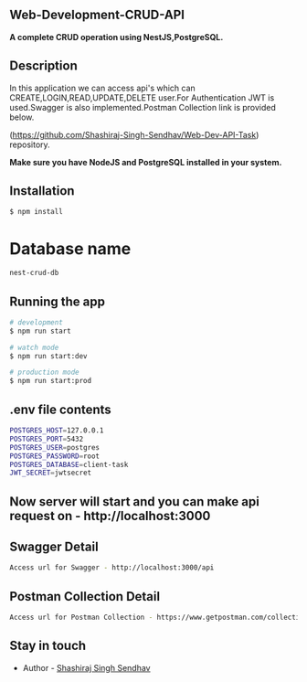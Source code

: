 ## Web-Development-CRUD-API

**A complete CRUD operation using NestJS,PostgreSQL.**


## Description
In this application we can access api's which can CREATE,LOGIN,READ,UPDATE,DELETE user.For Authentication JWT is used.Swagger is also implemented.Postman Collection link is provided below.

(https://github.com/Shashiraj-Singh-Sendhav/Web-Dev-API-Task) repository.

**Make sure you have NodeJS and PostgreSQL installed in your system.**

## Installation

```bash
$ npm install
```

# Database name
```bash
nest-crud-db
```

## Running the app

```bash
# development
$ npm run start

# watch mode
$ npm run start:dev

# production mode
$ npm run start:prod
```

## .env file contents

```bash
POSTGRES_HOST=127.0.0.1
POSTGRES_PORT=5432
POSTGRES_USER=postgres
POSTGRES_PASSWORD=root
POSTGRES_DATABASE=client-task
JWT_SECRET=jwtsecret
```

## Now server will start and you can make api request on - http://localhost:3000 

## Swagger Detail
```bash
Access url for Swagger - http://localhost:3000/api
```

## Postman Collection Detail
```bash
Access url for Postman Collection - https://www.getpostman.com/collections/e195e00b04f4fcc3a9fe
```

## Stay in touch

- Author - [Shashiraj Singh Sendhav](ssendhav@decode.com)

